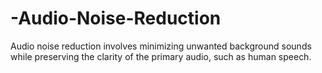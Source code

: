 # -Audio-Noise-Reduction
Audio noise reduction involves minimizing unwanted background sounds while preserving the clarity of the primary audio, such as human speech. 
